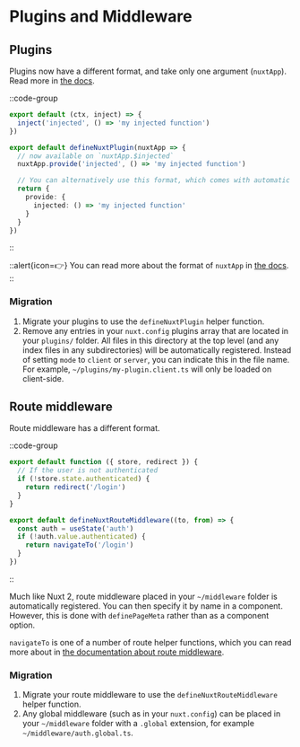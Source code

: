 # Plugins and Middleware

## Plugins

Plugins now have a different format, and take only one argument (`nuxtApp`). Read more in [the docs](/api-reference/directory-structure/plugins).

::code-group

```js [Nuxt 2]
export default (ctx, inject) => {
  inject('injected', () => 'my injected function')
})
```

```ts [Nuxt 3]
export default defineNuxtPlugin(nuxtApp => {
  // now available on `nuxtApp.$injected`
  nuxtApp.provide('injected', () => 'my injected function')

  // You can alternatively use this format, which comes with automatic type support
  return {
    provide: {
      injected: () => 'my injected function'
    }
  }
})
```

::

::alert{icon=👉}
You can read more about the format of `nuxtApp` in [the docs](/api-reference/composables/use-nuxt-app).
::

### Migration

1. Migrate your plugins to use the `defineNuxtPlugin` helper function.
1. Remove any entries in your `nuxt.config` plugins array that are located in your `plugins/` folder. All files in this directory at the top level (and any index files in any subdirectories) will be automatically registered. Instead of setting `mode` to `client` or `server`, you can indicate this in the file name. For example, `~/plugins/my-plugin.client.ts` will only be loaded on client-side.

## Route middleware

Route middleware has a different format.

::code-group

```js [Nuxt 2]
export default function ({ store, redirect }) {
  // If the user is not authenticated
  if (!store.state.authenticated) {
    return redirect('/login')
  }
}
```

```ts [Nuxt 3]
export default defineNuxtRouteMiddleware((to, from) => {
  const auth = useState('auth')
  if (!auth.value.authenticated) {
    return navigateTo('/login')
  }
})
```

::

Much like Nuxt 2, route middleware placed in your `~/middleware` folder is automatically registered. You can then specify it by name in a component. However, this is done with `definePageMeta` rather than as a component option.

`navigateTo` is one of a number of route helper functions, which you can read more about in [the documentation about route middleware](/api-reference/directory-structure/middleware).

### Migration

1. Migrate your route middleware to use the `defineNuxtRouteMiddleware` helper function.
1. Any global middleware (such as in your `nuxt.config`) can be placed in your `~/middleware` folder with a `.global` extension, for example `~/middleware/auth.global.ts`.
